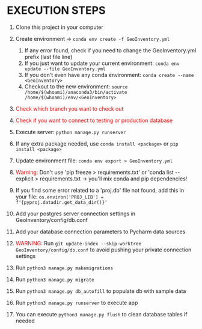 # EXECUTION STEPS

1. Clone this project in your computer
2. Create environment -> ``conda env create -f GeoInventory.yml``
    1. If any error found, check if you need to change the GeoInventory.yml prefix (last file line)
    2. If you just want to update your current environment: ``conda env update --file GeoInventory.yml``
    3. If you don't even have any conda environment: ``conda create --name <GeoInventory>``
    4. Checkout to the new environment:
       ``source /home/$(whoami)/anaconda3/bin/activate /home/$(whoami)/env/<GeoInventory>``
3. <span style="color:red"> Check which branch you want to check out </span>
4. <span style="color:red"> Check if you want to connect to testing or production database </span>
5. Execute server: ``python manage.py runserver``
6. If any extra package needed, use ``conda install <package>`` or ``pip install <package>``
7. Update environment file: `conda env export > GeoInventory.yml`

8. <span style="color:red"> Warning: </span> Don't use 'pip freeze > requirements.txt' or 'conda list --explicit > requirements.txt -> you'll mix conda and pip dependencies!
9. If you find some error related to a 'proj.db' file not found, add this in your file:
   ``os.environ['PROJ_LIB'] = f'{pyproj.datadir.get_data_dir()}'
   ``
10. Add your postgres server connection settings in GeoInventory/config/db.conf
11. Add your database connection parameters to Pycharm data sources
12. <span style="color:red"> WARNING: </span> Run `git update-index --skip-worktree GeoInventory/config/db.conf` to avoid pushing your private connection settings
13. Run `python3 manage.py makemigrations`
14. Run `python3 manage.py migrate`
15. Run `python3 manage.py db_autofill` to populate db with sample data
16. Run `python3 manage.py runserver` to execute app
17. You can execute `python3 manage.py flush` to clean database tables if needed